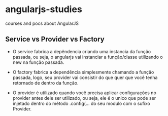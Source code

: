 # angularjs-studies
courses and pocs about AngularJS 


## Service vs Provider vs Factory

- O service fabrica a depêndencia criando uma instancia da função passada, ou seja, o angularjs vai instanciar a função/classe utilizando o new na função passada.

- O factory fabrica a dependência simplesmente chamando a função passada, logo, seu provider vai consistir do que quer que você tenha retornado de dentro da função.

- O provider é utilizado quando você precisa aplicar configurações no provider antes dele ser utilizado, ou seja, ele é o unico que pode ser injetado dentro do método .config(... do seu modulo com o sufixo Provider.
